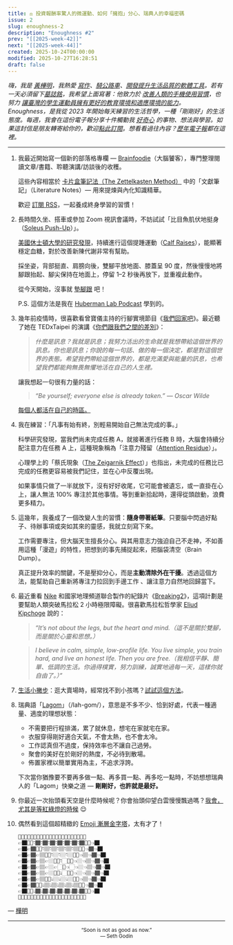 ```yaml
---
title: ⚖️ 投資報酬率驚人的微運動、如何「擁抱」分心、瑞典人的幸福密碼
issue: 2
slug: enoughness-2
description: "Enoughness #2"
prev: "[[2025-week-42]]"
next: "[[2025-week-44]]"
created: 2025-10-24T00:00:00
modified: 2025-10-27T16:28:51
draft: false
---
```


<!-- SELF-INTRO-START -->
_嗨，我是 [黃樺明](https://huami.ng)，我熱愛 [寫作](https://huami.ng/writing)、[騎公路車](https://www.strava.com/athletes/huaminghuang)、[開發提升生活品質的軟體工具](https://github.com/huaminghuangtw)。若有一天必須留下[墓誌銘](https://huami.ng/2025/7/15/live-each-day-as-if-it-were-your-last)，我希望上面寫著：他致力於 [改善人類的手機使用習慣](https://shortcutomation.com)，也努力 [讓臺灣的學生運動員擁有更好的教育環境和適應環境的能力](https://adaptx.tw)。Enoughness，是我從 2023 年開始每天練習的生活哲學，一種「剛剛好」的生活態度。每週，我會在這份電子報分享十件觸動我 [好奇心](https://huami.ng/weekly-mindware-update) 的事物、想法與學習。如果這封信是朋友轉寄給你的，歡迎[點此訂閱](https://huami.ng/newsletter)。想看看過往內容？[歷年電子報](https://huami.ng/enoughness)都在這裡。_
<!-- SELF-INTRO-END -->

---

1. 我最近開始寫一個新的部落格專欄 — [Brainfoodie](https://huami.ng/brainfoodie)（大腦饕客），專門整理閱讀文章/書籍、聆聽演講/訪談後的收穫。

	這些內容相當於 [卡片盒筆記法（The Zettelkasten Method）](https://www.books.com.tw/products/0010922143) 中的「文獻筆記」（Literature Notes）— 用來提煉與內化知識精華。

	歡迎 [訂閱 RSS](https://huami.ng/brainfoodie/rss.xml)，一起養成終身學習的習慣！

2. 長時間久坐、搭車或參加 Zoom 視訊會議時，不妨試試「比目魚肌伏地挺身（[Soleus Push-Up](https://www.google.com/search?q=Soleus+Push-Up)）」。

	[美國休士頓大學的研究發現](https://doi.org/10.1016/j.isci.2022.104869)，持續進行這個提踵運動（[Calf Raises](https://www.google.com/search?q=Calf+Raises)），能顯著穩定血糖，對於改善新陳代謝非常有幫助。

	採坐姿，背部挺直、肩膀向後，雙腳平放地面、膝蓋呈 90 度，然後慢慢地將腳跟抬起、腳尖保持在地面上，停留 1–2 秒後再放下，並重複此動作。

	從今天開始，沒事就 [墊腳跟](https://www.youtube.com/watch?v=lIGlrILv7dk) 吧！

	P.S. 這個方法是我在 [Huberman Lab Podcast](https://youtu.be/q1Ss8sTbFBY?t=275) 學到的。

3. 幾年前疫情時，很喜歡看曾寶儀主持的行腳實境節目《[我們回家吧](https://www.youtube.com/playlist?list=PLjXc5eLBNkueCSWO48H40b96Jn3ud6U6t)》。最近聽了她在 TEDxTaipei 的演講《[你們跟我們之間的差別](https://youtu.be/7Hq-Q-JE74Q)》：

	> _什麼是訊息？我就是訊息；我努力活出的生命就是我想帶給這個世界的訊息。你也是訊息；你說的每一句話、做的每一個決定，都是對這個世界的表態。希望我們帶給這個世界的，都是充滿愛與能量的訊息，也希望我們都能夠無畏無懼地活在自己的人生裡。_

	讓我想起一句很有力量的話：

	> _“Be yourself; everyone else is already taken.” — Oscar Wilde_

	[每個人都活在自己的時區。](https://huami.ng/2025/8/30/you-and-your-timeline/)

4. 我在練習：「凡事有始有終，別輕易開始自己無法完成的事。」

	科學研究發現，當我們尚未完成任務 A，就接著進行任務 B 時，大腦會持續分配注意力在任務 A 上，這種現象稱為「注意力殘留（[Attention Residue](https://www.google.com/search?q=Attention+Residue)）」。

	心理學上的「蔡氏現象（[The Zeigarnik Effect](https://www.google.com/search?q=The+Zeigarnik+Effect)）」也指出，未完成的任務比已完成的任務更容易被我們記住，並在心中反覆出現。

	如果事情只做了一半就放下，沒有好好收尾，它可能會被遺忘，或一直掛在心上，讓人無法 100% 專注於其他事情。等到重新拾起時，還得從頭啟動，浪費更多精力。

5. 這幾年，我養成了一個改變人生的習慣：**隨身帶著紙筆**。只要腦中閃過好點子、待辦事項或突如其來的靈感，我就立刻寫下來。

	工作需要專注，但大腦天生擅長分心。與其用意志力強迫自己不走神，不如善用這種「漫遊」的特性，把想到的事先捕捉起來，把腦袋清空（Brain Dump）。

	真正提升效率的關鍵，不是壓抑分心，而是**主動清除外在干擾**。透過這個方法，能幫助自己重新將專注力拉回到手邊工作 、讓注意力自然地回歸當下。

6. 最近重看 [Nike](https://www.nike.com/tw/running/breaking2) 和國家地理頻道聯合製作的紀錄片《[Breaking2](https://www.imdb.com/title/tt7293698/)》，這項計劃是要幫助人類突破馬拉松 2 小時極限障礙。很喜歡馬拉松哲學家 [Eliud Kipchoge](https://www.google.com/search?q=Eliud+Kipchoge) 說的：

	> _“It’s not about the legs, but the heart and mind.（這不是關於雙腳，而是關於心靈和思想。）_

	> _I believe in calm, simple, low-profile life. You live simple, you train hard, and live an honest life. Then you are free.（我相信平靜、簡單、低調的生活。你過得樸實，努力訓練，誠實地過每一天，這樣你就自由了。）”_

7. [生活小撇步](https://huami.ng/life-pro-tip)：逛大賣場時，經常找不到小孩嗎？[試試這個方法](https://www.reddit.com/r/lifehacks/comments/11o1u5z/works_on_kids_too_and_theyll_willingly_go_along/)。
8. 瑞典語「[Lagom](https://www.google.com/search?q=Lagom)」（/lah-gom/），意思是不多不少、恰到好處，代表一種適量、適度的理想狀態：

	* 不需要把行程排滿，累了就休息，想宅在家就宅在家。
	* 衣服穿得剛好適合天氣，不會太熱，也不會太冷。
	* 工作認真但不過度，保持效率也不讓自己過勞。
	* 聚會的美好在於剛好的熱度，不必待到散場。
	* 佈置家裡以簡單實用為主，不追求浮誇。

	下次當你猶豫要不要再多做一點、再多買一點、再多吃一點時，不妨想想瑞典人的「Lagom」快樂之道 — **剛剛好，也許就是最好。**

9. 你最近一次抬頭看天空是什麼時候呢？你會抬頭仰望白雲慢慢飄過嗎？[我會，尤其是等紅綠燈的時候](https://www.reddit.com/r/itookapicture/comments/yi8x9s/itap_of_a_sunset_and_a_powerline_over_2_hours/) 😌
10. 偶然看到這個超精緻的 [Emoji 漸層金字塔](https://www.reddit.com/r/coolguides/comments/11vvgs5/comment/jcvw932)，太有才了！

	```
	👊🏿👇🏿👇🏿👇🏿👇🏿👇🏿👇🏿👇🏿👇🏿👇🏿👊🏿
	👉🏿👎🏾👇🏾👇🏾👇🏾👇🏾👇🏾👇🏾👇🏾👎🏾👈🏿
	👉🏿👉🏾👎🏽👇🏽👇🏽👇🏽👇🏽👇🏽👎🏽👈🏾👈🏿
	👉🏿👉🏾👉🏽👎🏼👇🏼👇🏼👇🏼👎🏼👈🏽👈🏾👈🏿
	👉🏿👉🏾👉🏽👉🏼👎🏻👇🏻👎🏻👈🏼👈🏽👈🏾👈🏿
	👉🏿👉🏾👉🏽👉🏼👉🏻🗿👈🏻👈🏼👈🏽👈🏾👈🏿
	👉🏿👉🏾👉🏽👉🏼👍🏻👆🏻👍🏻👈🏼👈🏽👈🏾👈🏿
	👉🏿👉🏾👉🏽👍🏼👆🏼👆🏼👆🏼👍🏼👈🏽👈🏾👈🏿
	👉🏿👉🏾👍🏽👆🏽👆🏽👆🏽👆🏽👆🏽👍🏽👈🏾👈🏿
	👉🏿👍🏾👆🏾👆🏾👆🏾👆🏾👆🏾👆🏾👆🏾👍🏾👈🏿
	👊🏿👆🏿👆🏿👆🏿👆🏿👆🏿👆🏿👆🏿👆🏿👆🏿👊🏿
	```

— [樺明](https://huami.ng/2025/10/24/enoughness-2)

---

<p align="center">
<sub>
“Soon is not as good as now.”
<br>
— Seth Godin
</sub>
</p>

